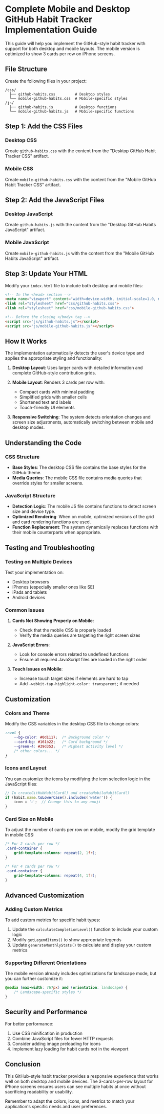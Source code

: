 # Complete Mobile and Desktop GitHub Habit Tracker Implementation Guide

This guide will help you implement the GitHub-style habit tracker with support for both desktop and mobile layouts. The mobile version is optimized to show 3 cards per row on iPhone screens.

## File Structure

Create the following files in your project:

```
/css/
  ├── github-habits.css         # Desktop styles
  └── mobile-github-habits.css  # Mobile-specific styles
/js/
  ├── github-habits.js          # Desktop functions
  └── mobile-github-habits.js   # Mobile-specific functions
```

## Step 1: Add the CSS Files

### Desktop CSS

Create `github-habits.css` with the content from the "Desktop GitHub Habit Tracker CSS" artifact.

### Mobile CSS

Create `mobile-github-habits.css` with the content from the "Mobile GitHub Habit Tracker CSS" artifact.

## Step 2: Add the JavaScript Files

### Desktop JavaScript

Create `github-habits.js` with the content from the "Desktop GitHub Habits JavaScript" artifact.

### Mobile JavaScript

Create `mobile-github-habits.js` with the content from the "Mobile GitHub Habits JavaScript" artifact.

## Step 3: Update Your HTML

Modify your `index.html` file to include both desktop and mobile files:

```html
<!-- In the <head> section -->
<meta name="viewport" content="width=device-width, initial-scale=1.0, maximum-scale=1.0, user-scalable=no">
<link rel="stylesheet" href="css/github-habits.css">
<link rel="stylesheet" href="css/mobile-github-habits.css">

<!-- Before the closing </body> tag -->
<script src="js/github-habits.js"></script>
<script src="js/mobile-github-habits.js"></script>
```

## How It Works

The implementation automatically detects the user's device type and applies the appropriate styling and functionality:

1. **Desktop Layout**: Uses larger cards with detailed information and complete GitHub-style contribution grids.

2. **Mobile Layout**: Renders 3 cards per row with:
   - Compact cards with minimal padding
   - Simplified grids with smaller cells
   - Shortened text and labels
   - Touch-friendly UI elements

3. **Responsive Switching**: The system detects orientation changes and screen size adjustments, automatically switching between mobile and desktop modes.

## Understanding the Code

### CSS Structure

- **Base Styles**: The desktop CSS file contains the base styles for the GitHub theme.
- **Media Queries**: The mobile CSS file contains media queries that override styles for smaller screens.

### JavaScript Structure

- **Detection Logic**: The mobile JS file contains functions to detect screen size and device type.
- **Optimized Rendering**: When on mobile, optimized versions of the grid and card rendering functions are used.
- **Function Replacement**: The system dynamically replaces functions with their mobile counterparts when appropriate.

## Testing and Troubleshooting

### Testing on Multiple Devices

Test your implementation on:
- Desktop browsers
- iPhones (especially smaller ones like SE)
- iPads and tablets
- Android devices

### Common Issues

1. **Cards Not Showing Properly on Mobile**:
   - Check that the mobile CSS is properly loaded
   - Verify the media queries are targeting the right screen sizes

2. **JavaScript Errors**:
   - Look for console errors related to undefined functions
   - Ensure all required JavaScript files are loaded in the right order

3. **Touch Issues on Mobile**:
   - Increase touch target sizes if elements are hard to tap
   - Add `-webkit-tap-highlight-color: transparent;` if needed

## Customization

### Colors and Theme

Modify the CSS variables in the desktop CSS file to change colors:

```css
:root {
    --bg-color: #0d1117;  /* Background color */
    --card-bg: #161b22;   /* Card background */
    --green-4: #39d353;   /* Highest activity level */
    /* other colors... */
}
```

### Icons and Layout

You can customize the icons by modifying the icon selection logic in the JavaScript files:

```javascript
// In createGitHubHabitCard() and createMobileHabitCard()
if (habit.name.toLowerCase().includes('water')) {
    icon = '💧';  // Change this to any emoji
}
```

### Card Size on Mobile

To adjust the number of cards per row on mobile, modify the grid template in mobile CSS:

```css
/* For 2 cards per row */
.card-container {
    grid-template-columns: repeat(2, 1fr);
}

/* For 4 cards per row */
.card-container {
    grid-template-columns: repeat(4, 1fr);
}
```

## Advanced Customization

### Adding Custom Metrics

To add custom metrics for specific habit types:

1. Update the `calculateCompletionLevel()` function to include your custom logic
2. Modify `getLegendItems()` to show appropriate legends
3. Update `generateMonthlyStats()` to calculate and display your custom metrics

### Supporting Different Orientations

The mobile version already includes optimizations for landscape mode, but you can further customize it:

```css
@media (max-width: 767px) and (orientation: landscape) {
    /* Landscape-specific styles */
}
```

## Security and Performance

For better performance:

1. Use CSS minification in production
2. Combine JavaScript files for fewer HTTP requests
3. Consider adding image preloading for icons
4. Implement lazy loading for habit cards not in the viewport

## Conclusion

This GitHub-style habit tracker provides a responsive experience that works well on both desktop and mobile devices. The 3-cards-per-row layout for iPhone screens ensures users can see multiple habits at once without sacrificing readability or usability.

Remember to adapt the colors, icons, and metrics to match your application's specific needs and user preferences.